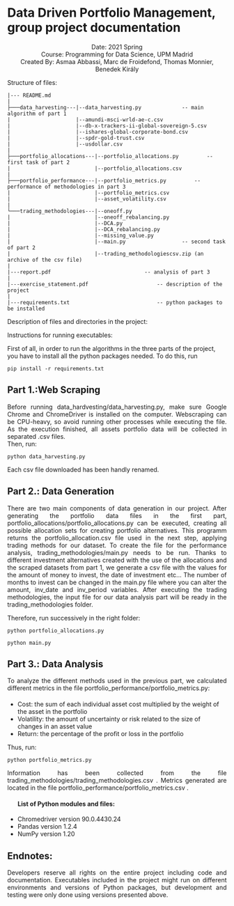# Data Driven Portfolio Management, group project documentation

<div align="center"> Date: 2021 Spring </div>
<div align="center"> Course: Programming for Data Science, UPM Madrid </div>
<div align="center"> Created By: Asmaa Abbassi, Marc de Froidefond, Thomas Monnier, Benedek Király </div>

Structure of files:

	|--- README.md 
	|
	├───data_harvesting---|--data_harvesting.py				-- main algorithm of part 1
	|                     |--amundi-msci-wrld-ae-c.csv
	|                     |--db-x-trackers-ii-global-sovereign-5.csv
	|                     |--ishares-global-corporate-bond.csv
	|                     |--spdr-gold-trust.csv
	|                     |--usdollar.csv
	|
	├───portfolio_allocations---|--portfolio_allocations.py			-- first task of part 2
	|                           |--portfolio_allocations.csv
	|
	├───portfolio_performance---|--portfolio_metrics.py			-- performance of methodologies in part 3
	|                           |--portfolio_metrics.csv
	|                           |--asset_volatility.csv
	|
	└───trading_methodologies---|--oneoff.py
	|                           |--oneoff_rebalancing.py
	|                           |--DCA.py
	|                           |--DCA_rebalancing.py
	|                           |--missing_value.py
	|                           |--main.py					-- second task of part 2
	|                           |--trading_methodologiescsv.zip (an archive of the csv file)
	|
	|---report.pdf								-- analysis of part 3
	|
	|---exercise_statement.pdf						-- description of the project
	|
	|---requirements.txt							-- python packages to be installed


Description of files and directories in the project:

Instructions for running executables:

First of all, in order to run the algorithms in the three parts of the project, you have to install all the python packages needed.
To do this, run 

	pip install -r requirements.txt

## Part 1.:Web Scraping
	
<div align="justify"> Before running data_hardvesting/data_harvesting.py, make sure Google Chrome and ChromeDriver is installed on the computer. Webscraping can be CPU-heavy, so avoid running other processes while executing the file. As the execution finished, all assets portfolio data will be collected in separated .csv files. </div>
Then, run:
	
	python data_harvesting.py
	
Each csv file downloaded has been handly renamed. 
	
## Part 2.: Data Generation
	
<div align="justify"> There are two main components of data generation in our project. After generating the portfolio data files in the first part, portfolio_allocations/portfolio_allocations.py can be executed, creating all possible allocation sets for creating portfolio alternatives. This programm returns the portfolio_allocation.csv file used in the next step, applying trading methods for our dataset. To create the file for the performance analysis, trading_methodologies/main.py needs to be run. Thanks to different investment alternatives created with the use of the allocations and the scraped datasets from part 1, we generate a csv file with the values for the amount of money to invest, the date of investment etc... The number of months to invest can be changed in the main.py file where you can alter the amount, inv_date and inv_period variables. After executing the trading methodologies, the input file for our data analysis part will be ready in the trading_methodologies folder. </div>

Therefore, run successively in the right folder:

	python portfolio_allocations.py
	
	python main.py
  
## Part 3.: Data Analysis

<div align="justify"> To analyze the different methods used in the previous part, we calculated different metrics in the file portfolio_performance/portfolio_metrics.py: </div>
<div class="resume">
<div class="resume_class">
    <ul>
    <h4> </h4>
	<li>Cost: the sum of each individual asset cost multiplied by the weight of the asset in the portfolio</li>
	<li>Volatility: the amount of uncertainty or risk related to the size of changes in an asset value</li>
	<li>Return: the percentage of the profit or loss in the portfolio</li>
    </ul>
</div>
</div>

Thus, run:

	python portfolio_metrics.py
	
<div align="justify"> Information has been collected from the file trading_methodologies/trading_methodologies.csv . Metrics generated are located in the file portfolio_performance/portfolio_metrics.csv . </div>

<div class="resume">
<div class="resume_class">
    <ul>
    <h4>List of Python modules and files:</h4>
	<li>Chromedriver version 90.0.4430.24</li>
	<li>Pandas version 1.2.4</li>
	<li>NumPy version 1.20</li>
    </ul>
</div>
</div>

## Endnotes:

<div align="justify"> Developers reserve all rights on the entire project including code and documentation. Executables included in the project might run on different environments and versions of Python packages, but development and testing were only done using versions presented above. </div>
